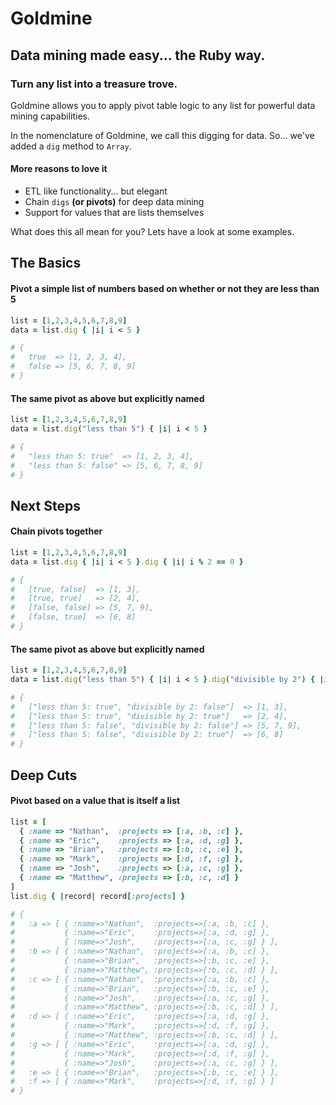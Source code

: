 # Goldmine

## Data mining made easy... the Ruby way.
### Turn any list into a treasure trove.

Goldmine allows you to apply pivot table logic to any list for powerful data mining capabilities.

In the nomenclature of Goldmine, we call this digging for data. So... we've added a `dig` method to `Array`.

#### More reasons to love it

* ETL like functionality... but elegant
* Chain `digs` **(or pivots)** for deep data mining
* Support for values that are lists themselves

What does this all mean for you? Lets have a look at some examples.

## The Basics

#### Pivot a simple list of numbers based on whether or not they are less than 5

```ruby
list = [1,2,3,4,5,6,7,8,9]
data = list.dig { |i| i < 5 }

# {
#   true  => [1, 2, 3, 4],
#   false => [5, 6, 7, 8, 9]
# }
```

#### The same pivot as above but explicitly named

```ruby
list = [1,2,3,4,5,6,7,8,9]
data = list.dig("less than 5") { |i| i < 5 }

# {
#   "less than 5: true"  => [1, 2, 3, 4],
#   "less than 5: false" => [5, 6, 7, 8, 9]
# }
```

## Next Steps

#### Chain pivots together

```ruby
list = [1,2,3,4,5,6,7,8,9]
data = list.dig { |i| i < 5 }.dig { |i| i % 2 == 0 }

# {
#   [true, false]  => [1, 3],
#   [true, true]   => [2, 4],
#   [false, false] => [5, 7, 9],
#   [false, true]  => [6, 8]
# }
```

#### The same pivot as above but explicitly named

```ruby
list = [1,2,3,4,5,6,7,8,9]
data = list.dig("less than 5") { |i| i < 5 }.dig("divisible by 2") { |i| i % 2 == 0 }

# {
#   ["less than 5: true", "divisible by 2: false"]  => [1, 3],
#   ["less than 5: true", "divisible by 2: true"]   => [2, 4],
#   ["less than 5: false", "divisible by 2: false"] => [5, 7, 9],
#   ["less than 5: false", "divisible by 2: true"]  => [6, 8]
# }
```

## Deep Cuts

#### Pivot based on a value that is itself a list

```ruby
list = [
  { :name => "Nathan",  :projects => [:a, :b, :c] },
  { :name => "Eric",    :projects => [:a, :d, :g] },
  { :name => "Brian",   :projects => [:b, :c, :e] },
  { :name => "Mark",    :projects => [:d, :f, :g] },
  { :name => "Josh",    :projects => [:a, :c, :g] },
  { :name => "Matthew", :projects => [:b, :c, :d] }
]
list.dig { |record| record[:projects] }

# {
#   :a => [ { :name=>"Nathan",  :projects=>[:a, :b, :c] },
#           { :name=>"Eric",    :projects=>[:a, :d, :g] },
#           { :name=>"Josh",    :projects=>[:a, :c, :g] } ],
#   :b => [ { :name=>"Nathan",  :projects=>[:a, :b, :c] },
#           { :name=>"Brian",   :projects=>[:b, :c, :e] },
#           { :name=>"Matthew", :projects=>[:b, :c, :d] } ],
#   :c => [ { :name=>"Nathan",  :projects=>[:a, :b, :c] },
#           { :name=>"Brian",   :projects=>[:b, :c, :e] },
#           { :name=>"Josh",    :projects=>[:a, :c, :g] },
#           { :name=>"Matthew", :projects=>[:b, :c, :d] } ],
#   :d => [ { :name=>"Eric",    :projects=>[:a, :d, :g] },
#           { :name=>"Mark",    :projects=>[:d, :f, :g] },
#           { :name=>"Matthew", :projects=>[:b, :c, :d] } ],
#   :g => [ { :name=>"Eric",    :projects=>[:a, :d, :g] },
#           { :name=>"Mark",    :projects=>[:d, :f, :g] },
#           { :name=>"Josh",    :projects=>[:a, :c, :g] } ],
#   :e => [ { :name=>"Brian",   :projects=>[:b, :c, :e] } ],
#   :f => [ { :name=>"Mark",    :projects=>[:d, :f, :g] } ]
# }

```




